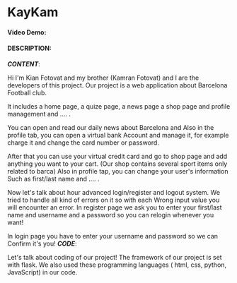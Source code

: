 # KayKam
#### Video Demo: <URL HERE>
#### DESCRIPTION:
***CONTENT***:

Hi I'm Kian Fotovat and my brother (Kamran Fotovat)
and I are the developers of this project.
Our project is a web application about Barcelona
Football club.

It includes a home page, a quize page, a news page
a shop page and profile management and .... .

You can open and read our daily news about Barcelona and
Also in the profile tab, you can open a virtual bank
Account and manage it, for example charge it and change
the card number or password.

After that you can use your virtual credit card and 
go to shop page and add anything you want to your cart.
(Our shop contains several sport items only related to barca)
Also in profile tap, you can change your user's information
Such as first/last name and .... .

Now let's talk about hour advanced login/register and logout 
system. We tried to handle all kind of errors on it so with each
Wrong input value you will encounter an error. In register page
we ask you to enter your first/last name and username and a password
so you can relogin whenever you want!

In login page you have to enter your username and password so we can 
Confirm it's you!
***CODE***:

Let's talk about coding of our project!
The framework of our project is set with flask.
We also used these programming languages ( html, css, python, JavaScript)
in our code. 


